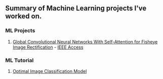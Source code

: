 ## Summary of Machine Learning projects I've worked on.
### ML Projects
1. [Global Convolutional Neural Networks With Self-Attention for Fisheye Image Rectification](https://github.com/byunghyun23/GSAFE) - [IEEE Access](https://ieeexplore.ieee.org/document/9980359)

### ML Tutorial
1. [Optimal Image Classification Model](https://github.com/byunghyun23/image-classification)

